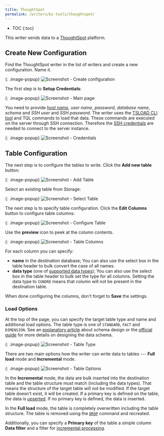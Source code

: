```yaml
---
title: ThoughtSpot
permalink: /writers/bi-tools/thoughtspot/
---
```


* TOC
{:toc}

This writer sends data to a [ThoughtSpot](https://www.thoughtspot.com/product) platform.

## Create New Configuration
Find the ThoughtSpot writer in the list of writers and create a new configuration. Name it.

{: .image-popup}
![Screenshot - Create configuration](/writers/bi-tools/thoughtspot/ui1.png)

The first step is to **Setup Credentials**:

{: .image-popup}
![Screenshot - Main page](/writers/bi-tools/thoughtspot/intro-page.png)

You need to provide [*host name*](https://docs.thoughtspot.com/5.0/data-integrate/clients/use-jdbc-driver.html), *user name*, *password*, *database name*, *schema* and *SSH user* and *SSH password*.
The writer uses the [TSLOAD CLI tool](https://docs.thoughtspot.com/5.0/admin/loading/use-data-importer.html#) and TQL commands to load that data.
These commands are executed on the server through SSH connection. Therefore the
[SSH credentials](https://docs.thoughtspot.com/4.4/app-integrate/introduction/logins.html) are needed to connect to the server instance.

{: .image-popup}
![Screenshot - Credentials](/writers/bi-tools/thoughtspot/credentials.png)

## Table Configuration
The next step is to configure the tables to write. Click the **Add new table** button:

{: .image-popup}
![Screenshot - Add Table](/writers/bi-tools/thoughtspot/add-table.png)

Select an existing table from Storage:

{: .image-popup}
![Screenshot - Select Table](/writers/bi-tools/thoughtspot/select-table.png)

The next step is to specify table configuration. Click the **Edit Columns** button to configure table columns:

{: .image-popup}
![Screenshot - Configure Table](/writers/bi-tools/thoughtspot/configure-table.png)

Use the **preview** icon to peek at the column contents.

{: .image-popup}
![Screenshot - Table Columns](/writers/bi-tools/thoughtspot/table-columns.png)

For each column you can specify:

- **name** in the destination database; You can also use the select box in the table header to bulk convert the case of all names.
- **data type** (one of [supported data types](https://docs.thoughtspot.com/5.0/admin/loading/datatypes.html#)); You can also use the select box in the table header to bulk set the type for all columns. Setting the data type to `IGNORE` means that column will not be present in the destination table.

When done configuring the columns, don't forget to **Save** the settings.

### Load Options
At the top of the page, you can specify the target table type and name and additional load options. The table type is
one of `STANDARD`, `FACT` and `DIMENSION`. See an [explanatory article](https://www.thoughtspot.com/fact-and-dimension/dimensional-data-modeling-4-simple-steps)
about schema design or the [official guide](https://docs.thoughtspot.com/5.0/admin/data-modeling/data-modeling-settings.html) for
more details on designing the data schema.

{: .image-popup}
![Screenshot - Table Type](/writers/bi-tools/thoughtspot/table-type.png)

There are two main options how the writer can write data to tables --- **Full load** mode and **Incremental** mode.

{: .image-popup}
![Screenshot - Table Options](/writers/bi-tools/thoughtspot/table-options.png)

In the **Incremental** mode, the data are bulk inserted into
the destination table and the table structure must match (including the data types). That means the structure of the target table
will not be modified. If the target table doesn't exist, it will be created. If a primary key is defined on the table, the
data is [upserted](https://en.wikipedia.org/wiki/Merge_(SQL)). If no primary key is defined, the data is inserted.

In the **Full load** mode, the table is completely overwritten including the table structure. The table is removed
using the [`DROP`](https://docs.thoughtspot.com/5.0/admin/loading/check-dependencies-tql.html) command and recreated.

Additionally, you can specify a **Primary key** of the table a simple column **Data filter** and a filter for
[incremental processing](/storage/tables/#incremental-processing).
